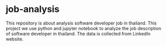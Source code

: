 # job-analysis

This repository is about analysis software developer job in thailand. This project we use python and jupyter notebook 
to analyze the job description of software developer in thailand. The data is collected from LinkedIn website.